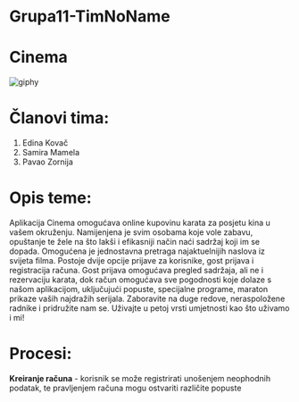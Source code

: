 # Grupa11-TimNoName

# Cinema
![giphy](https://thumbs.gfycat.com/RigidWellmadeCowrie-size_restricted.gif)

# Članovi tima:

1. Edina Kovač
2. Samira Mamela
3. Pavao Zornija

# Opis teme:

Aplikacija Cinema omogućava online kupovinu karata za posjetu kina u vašem okruženju. Namijenjena je svim osobama koje vole zabavu, opuštanje te žele na što lakši i efikasniji način naći sadržaj koji im se dopada. Omogućena je jednostavna pretraga najaktuelnijih naslova iz svijeta filma. Postoje dvije opcije prijave za korisnike, gost prijava i registracija računa. Gost prijava omogućava pregled sadržaja, ali ne i rezervaciju karata, dok račun omogućava sve pogodnosti koje dolaze s našom aplikacijom, uključujući popuste, specijalne programe, maraton prikaze vaših najdražih serijala. Zaboravite na duge redove, neraspoložene radnike i pridružite nam se. Uživajte u petoj vrsti umjetnosti kao što uživamo i mi! 

# Procesi:

**Kreiranje računa** - korisnik se može registrirati unošenjem neophodnih podatak, te pravljenjem računa mogu ostvariti različite popuste



